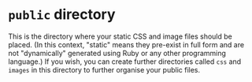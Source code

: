 # `public` directory

This is the directory where your static CSS and image files should be placed. (In this context, "static" means they pre-exist in full form and are not "dynamically" generated using Ruby or any other programming language.) If you wish, you can create further directories called `css` and `images` in this directory to further organise your public files.